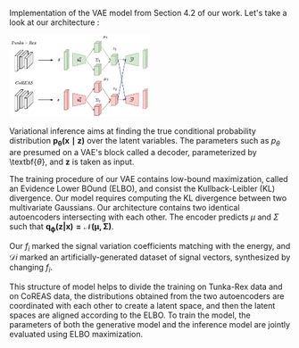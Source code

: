 Implementation of the VAE model from Section 4.2 of our work. Let's take a look at our architecture :

<img src="/model/architecture.jpg" alt="Alt text" width=50% height=50%>

Variational inference aims at finding the true conditional
probability distribution $\mathbf{p_\theta(x \mid z)}$  over the latent variables. The parameters such as $p_\theta$ are presumed on a VAE's block called a decoder, parameterized by \textbf{$\theta$}, and $\mathbf{z}$ is taken as input.

The training procedure of our VAE contains low-bound maximization, called an Evidence Lower BOund (ELBO), and consist the Kullback-Leibler (KL) divergence. Our model requires computing the KL divergence between two multivariate Gaussians. Our architecture contains two identical autoencoders intersecting with each other. The encoder predicts $\mu$ and $\Sigma$ such that $\mathbf{q_\phi(z|x) = \mathcal{N} (\mu, \Sigma)}$. 

Our $f_i$ marked the signal variation coefficients matching with the energy, and $\mathcal{D}i$ marked an artificially-generated dataset of signal vectors, synthesized by changing $f_i$.

This structure of model helps to divide the training on Tunka-Rex data and on CoREAS data, the distributions obtained from the two autoencoders are coordinated with each other to create a latent space, and then the latent spaces are aligned according to the ELBO. To train the model, the parameters of both the generative model and the inference model are jointly evaluated using ELBO maximization. 



